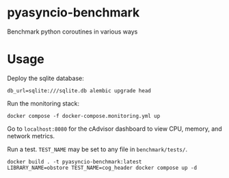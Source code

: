 # pyasyncio-benchmark
Benchmark python coroutines in various ways


# Usage
Deploy the sqlite database:
```shell
db_url=sqlite:///sqlite.db alembic upgrade head
```

Run the monitoring stack:
```shell
docker compose -f docker-compose.monitoring.yml up
```

Go to `localhost:8080` for the cAdvisor dashboard to view CPU, memory, and network metrics.


Run a test.  `TEST_NAME` may be set to any file in `benchmark/tests/`.
```shell
docker build . -t pyasyncio-benchmark:latest
LIBRARY_NAME=obstore TEST_NAME=cog_header docker compose up -d
```
